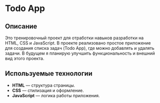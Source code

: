 # Todo App

## Описание

Это тренировочный проект для отработки навыков разработки на HTML, CSS и JavaScript. В проекте реализовано простое приложение для создания списка задач (Todo App), где можно добавлять и удалять задачи. В будущем я планирую улучшить функциональность и внешний вид этого проекта.

## Используемые технологии

- **HTML** — структура страницы.
- **CSS** — стилизация и оформление.
- **JavaScript** — логика работы приложения.
